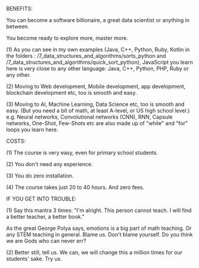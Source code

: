 BENEFITS:

You can become a software billionaire, a great data scientist or anything in between.

You become ready to explore more, master more.

(1) As you can see in my own examples (Java, C++, Python, Ruby, Kotlin in the folders : /7_data_structures_and_algorithms/sorts_python and /7_data_structures_and_algorithms/quick_sort_python), JavaScript you learn here is very close to any other language: Java, C++, Python, PHP, Ruby or any other.

(2) Moving to Web development, Mobile development, app development, blockchain development etc, too is smooth and easy.

(3) Moving to AI, Machine Learning, Data Science etc, too is smooth and easy. (But you need a bit of math, at least A-level, or US high school level.) e.g. Neural networks, Convolutional networks (CNN), RNN, Capsule networks, One-Shot, Few-Shots etc are also made up of "while" and "for" loops you learn here.

COSTS:

(1) The course is very easy, even for primary school students.

(2) You don't need any experience.

(3) You do zero installation.

(4) The course takes just 20 to 40 hours. And zero fees.

IF YOU GET INTO TROUBLE:

(1) Say this mantra 3 times: "I'm alright. This person cannot teach. I will find a better teacher, a better book."

As the great George Polya says, emotions is a big part of math teaching. Or any STEM teaching in general. Blame us. Don't blame yourself. Do you think we are Gods who can never err?

(2) Better still, tell us. We can, we will change this a million times for our students' sake. Try us.
